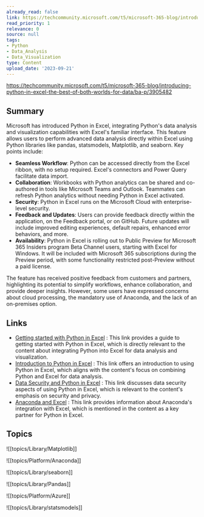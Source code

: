 ```yaml
---
already_read: false
link: https://techcommunity.microsoft.com/t5/microsoft-365-blog/introducing-python-in-excel-the-best-of-both-worlds-for-data/ba-p/3905482
read_priority: 1
relevance: 0
source: null
tags:
- Python
- Data_Analysis
- Data_Visualization
type: Content
upload_date: '2023-09-21'
---
```


https://techcommunity.microsoft.com/t5/microsoft-365-blog/introducing-python-in-excel-the-best-of-both-worlds-for-data/ba-p/3905482
## Summary

Microsoft has introduced Python in Excel, integrating Python's data analysis and visualization capabilities with Excel's familiar interface. This feature allows users to perform advanced data analysis directly within Excel using Python libraries like pandas, statsmodels, Matplotlib, and seaborn. Key points include:

- **Seamless Workflow**: Python can be accessed directly from the Excel ribbon, with no setup required. Excel's connectors and Power Query facilitate data import.
- **Collaboration**: Workbooks with Python analytics can be shared and co-authored in tools like Microsoft Teams and Outlook. Teammates can refresh Python analytics without needing Python in Excel activated.
- **Security**: Python in Excel runs on the Microsoft Cloud with enterprise-level security.
- **Feedback and Updates**: Users can provide feedback directly within the application, on the Feedback portal, or on GitHub. Future updates will include improved editing experiences, default repairs, enhanced error behaviors, and more.
- **Availability**: Python in Excel is rolling out to Public Preview for Microsoft 365 Insiders program Beta Channel users, starting with Excel for Windows. It will be included with Microsoft 365 subscriptions during the Preview period, with some functionality restricted post-Preview without a paid license.

The feature has received positive feedback from customers and partners, highlighting its potential to simplify workflows, enhance collaboration, and provide deeper insights. However, some users have expressed concerns about cloud processing, the mandatory use of Anaconda, and the lack of an on-premises option.
## Links

- [Getting started with Python in Excel](https://support.microsoft.com/office/getting-started-with-python-in-excel-a33fbcbe-065b-41d3-82cf-23d05397f53d) : This link provides a guide to getting started with Python in Excel, which is directly relevant to the content about integrating Python into Excel for data analysis and visualization.
- [Introduction to Python in Excel](https://support.microsoft.com/office/intro-to-python-in-excel-55643c2e-ff56-4168-b1ce-9428c8308545) : This link offers an introduction to using Python in Excel, which aligns with the content's focus on combining Python and Excel for data analysis.
- [Data Security and Python in Excel](https://support.microsoft.com/office/data-security-and-python-in-excel-33cc88a4-4a87-485e-9ff9-f35958278327) : This link discusses data security aspects of using Python in Excel, which is relevant to the content's emphasis on security and privacy.
- [Anaconda and Excel](https://www.anaconda.com/excel) : This link provides information about Anaconda's integration with Excel, which is mentioned in the content as a key partner for Python in Excel.

## Topics

![[topics/Library/Matplotlib]]

![[topics/Platform/Anaconda]]

![[topics/Library/seaborn]]

![[topics/Library/Pandas]]

![[topics/Platform/Azure]]

![[topics/Library/statsmodels]]